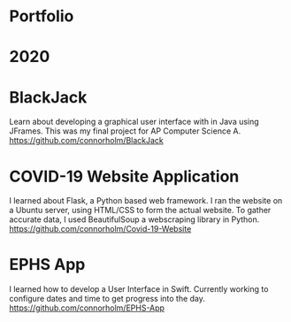 # Portfolio

# 2020
# BlackJack
Learn about developing a graphical user interface with in Java using JFrames. This was my final project for AP Computer Science A.
https://github.com/connorholm/BlackJack

# COVID-19 Website Application
I learned about Flask, a Python based web framework. I ran the website on a Ubuntu server, using HTML/CSS to form the actual website. To gather accurate data, I used BeautifulSoup a webscraping library in Python.
https://github.com/connorholm/Covid-19-Website

# EPHS App
I learned how to develop a User Interface in Swift. Currently working to configure dates and time to get progress into the day.
https://github.com/connorholm/EPHS-App
